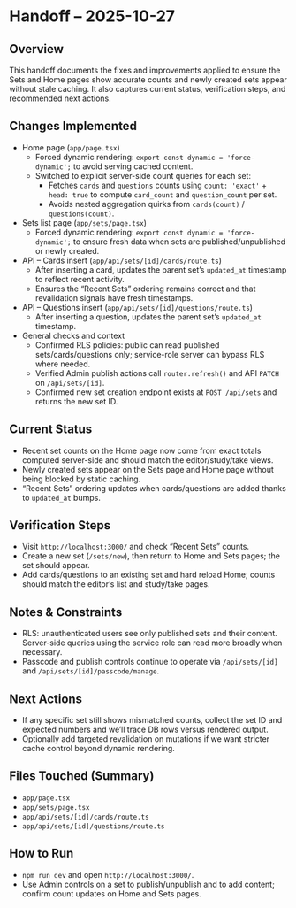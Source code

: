 # Handoff – 2025-10-27

## Overview
This handoff documents the fixes and improvements applied to ensure the Sets and Home pages show accurate counts and newly created sets appear without stale caching. It also captures current status, verification steps, and recommended next actions.

## Changes Implemented
- Home page (`app/page.tsx`)
  - Forced dynamic rendering: `export const dynamic = 'force-dynamic';` to avoid serving cached content.
  - Switched to explicit server-side count queries for each set:
    - Fetches `cards` and `questions` counts using `count: 'exact'` + `head: true` to compute `card_count` and `question_count` per set.
    - Avoids nested aggregation quirks from `cards(count)` / `questions(count)`.
- Sets list page (`app/sets/page.tsx`)
  - Forced dynamic rendering: `export const dynamic = 'force-dynamic';` to ensure fresh data when sets are published/unpublished or newly created.
- API – Cards insert (`app/api/sets/[id]/cards/route.ts`)
  - After inserting a card, updates the parent set’s `updated_at` timestamp to reflect recent activity.
  - Ensures the “Recent Sets” ordering remains correct and that revalidation signals have fresh timestamps.
- API – Questions insert (`app/api/sets/[id]/questions/route.ts`)
  - After inserting a question, updates the parent set’s `updated_at` timestamp.
- General checks and context
  - Confirmed RLS policies: public can read published sets/cards/questions only; service-role server can bypass RLS where needed.
  - Verified Admin publish actions call `router.refresh()` and API `PATCH` on `/api/sets/[id]`.
  - Confirmed new set creation endpoint exists at `POST /api/sets` and returns the new set ID.

## Current Status
- Recent set counts on the Home page now come from exact totals computed server-side and should match the editor/study/take views.
- Newly created sets appear on the Sets page and Home page without being blocked by static caching.
- “Recent Sets” ordering updates when cards/questions are added thanks to `updated_at` bumps.

## Verification Steps
- Visit `http://localhost:3000/` and check “Recent Sets” counts.
- Create a new set (`/sets/new`), then return to Home and Sets pages; the set should appear.
- Add cards/questions to an existing set and hard reload Home; counts should match the editor’s list and study/take pages.

## Notes & Constraints
- RLS: unauthenticated users see only published sets and their content. Server-side queries using the service role can read more broadly when necessary.
- Passcode and publish controls continue to operate via `/api/sets/[id]` and `/api/sets/[id]/passcode/manage`.

## Next Actions
- If any specific set still shows mismatched counts, collect the set ID and expected numbers and we’ll trace DB rows versus rendered output.
- Optionally add targeted revalidation on mutations if we want stricter cache control beyond dynamic rendering.

## Files Touched (Summary)
- `app/page.tsx`
- `app/sets/page.tsx`
- `app/api/sets/[id]/cards/route.ts`
- `app/api/sets/[id]/questions/route.ts`

## How to Run
- `npm run dev` and open `http://localhost:3000/`.
- Use Admin controls on a set to publish/unpublish and to add content; confirm count updates on Home and Sets pages.